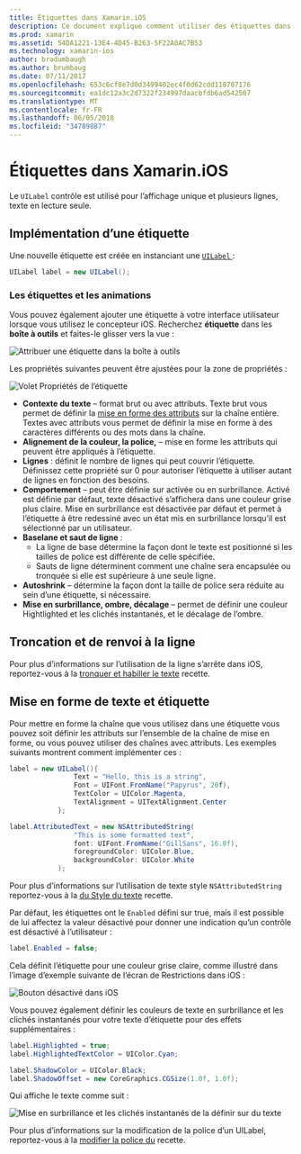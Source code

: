 ```yaml
---
title: Étiquettes dans Xamarin.iOS
description: Ce document explique comment utiliser des étiquettes dans Xamarin.iOS. Il décrit comment créer des étiquettes par programmation et avec le concepteur iOS.
ms.prod: xamarin
ms.assetid: 54DA1221-13E4-4D45-B263-5F22A0AC7B53
ms.technology: xamarin-ios
author: bradumbaugh
ms.author: brumbaug
ms.date: 07/11/2017
ms.openlocfilehash: 653c6cf8e7d0d3499402ec4f0d62cdd118707176
ms.sourcegitcommit: ea1dc12a3c2d7322f234997daacbfdb6ad542507
ms.translationtype: MT
ms.contentlocale: fr-FR
ms.lasthandoff: 06/05/2018
ms.locfileid: "34789887"
---
```

# <a name="labels-in-xamarinios"></a>Étiquettes dans Xamarin.iOS

Le `UILabel` contrôle est utilisé pour l’affichage unique et plusieurs lignes, texte en lecture seule. 

## <a name="implementing-a-label"></a>Implémentation d’une étiquette

Une nouvelle étiquette est créée en instanciant une [ `UILabel` ](https://developer.xamarin.com/api/type/UIKit.UILabel/):

```csharp
UILabel label = new UILabel();
```

### <a name="labels-and-storyboards"></a>Les étiquettes et les animations

Vous pouvez également ajouter une étiquette à votre interface utilisateur lorsque vous utilisez le concepteur iOS. Recherchez **étiquette** dans les **boîte à outils** et faites-le glisser vers la vue :

![Attribuer une étiquette dans la boîte à outils](labels-images/image3.png)

Les propriétés suivantes peuvent être ajustées pour la zone de propriétés :

![Volet Propriétés de l’étiquette](labels-images/image2.png)

- **Contexte du texte** – format brut ou avec attributs. Texte brut vous permet de définir la [mise en forme des attributs](#Formatting_Text_and_Label) sur la chaîne entière. Textes avec attributs vous permet de définir la mise en forme à des caractères différents ou des mots dans la chaîne.
- **Alignement de la couleur, la police,** – mise en forme les attributs qui peuvent être appliqués à l’étiquette.
- **Lignes** : définit le nombre de lignes qui peut couvrir l’étiquette. Définissez cette propriété sur 0 pour autoriser l’étiquette à utiliser autant de lignes en fonction des besoins.
- **Comportement** – peut être définie sur activée ou en surbrillance. Activé est définie par défaut, texte désactivé s’affichera dans une couleur grise plus claire. Mise en surbrillance est désactivée par défaut et permet à l’étiquette à être redessiné avec un état mis en surbrillance lorsqu’il est sélectionné par un utilisateur.
- **Baselane et saut de ligne** : 
    - La ligne de base détermine la façon dont le texte est positionné si les tailles de police est différente de celle spécifiée.
    - Sauts de ligne déterminent comment une chaîne sera encapsulée ou tronquée si elle est supérieure à une seule ligne.
- **Autoshrink** – détermine la façon dont la taille de police sera réduite au sein d’une étiquette, si nécessaire.
- **Mise en surbrillance, ombre, décalage** – permet de définir une couleur Hightlighted et les clichés instantanés, et le décalage de l’ombre.

## <a name="truncating-and-wrapping"></a>Troncation et de renvoi à la ligne

Pour plus d’informations sur l’utilisation de la ligne s’arrête dans iOS, reportez-vous à la [tronquer et habiller le texte](https://developer.xamarin.com/recipes/ios/standard_controls/labels/uilabel-truncate-wrap-text/) recette.

<a name="Formatting_Text_and_Label"/>

## <a name="formatting-text-and-label"></a>Mise en forme de texte et étiquette

Pour mettre en forme la chaîne que vous utilisez dans une étiquette vous pouvez soit définir les attributs sur l’ensemble de la chaîne de mise en forme, ou vous pouvez utiliser des chaînes avec attributs. Les exemples suivants montrent comment implémenter ces :

```csharp
label = new UILabel(){
                Text = "Hello, this is a string",
                Font = UIFont.FromName("Papyrus", 20f),
                TextColor = UIColor.Magenta,
                TextAlignment = UITextAlignment.Center
            };
```

```csharp
label.AttributedText = new NSAttributedString(
                "This is some formatted text",
                font: UIFont.FromName("GillSans", 16.0f),
                foregroundColor: UIColor.Blue,
                backgroundColor: UIColor.White
            );
```

Pour plus d’informations sur l’utilisation de texte style `NSAttributedString` reportez-vous à la [du Style du texte](https://developer.xamarin.com/recipes/ios/standard_controls/text_field/style_text/) recette.

Par défaut, les étiquettes ont le `Enabled` défini sur true, mais il est possible de lui affectez la valeur désactivé pour donner une indication qu’un contrôle est désactivé à l’utilisateur :

```csharp
label.Enabled = false;
```

Cela définit l’étiquette pour une couleur grise claire, comme illustré dans l’image d’exemple suivante de l’écran de Restrictions dans iOS :

![Bouton désactivé dans iOS](labels-images/image1.png)

Vous pouvez également définir les couleurs de texte en surbrillance et les clichés instantanés pour votre texte d’étiquette pour des effets supplémentaires :

```csharp
label.Highlighted = true;
label.HighlightedTextColor = UIColor.Cyan;

label.ShadowColor = UIColor.Black;
label.ShadowOffset = new CoreGraphics.CGSize(1.0f, 1.0f);
```

Qui affiche le texte comme suit :

![Mise en surbrillance et les clichés instantanés de la définir sur du texte](labels-images/image4.png)

Pour plus d’informations sur la modification de la police d’un UILabel, reportez-vous à la [modifier la police du](https://developer.xamarin.com/recipes/ios/standard_controls/labels/change_the_font/) recette.






